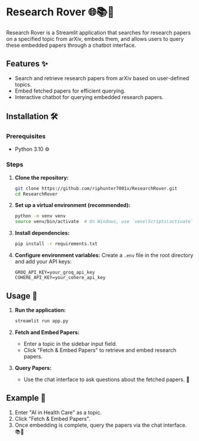 
# Research Rover 🌐📚🤖

Research Rover is a Streamlit application that searches for research papers on a specified topic from arXiv, embeds them, and allows users to query these embedded papers through a chatbot interface.

## Features ✨

- Search and retrieve research papers from arXiv based on user-defined topics.
- Embed fetched papers for efficient querying.
- Interactive chatbot for querying embedded research papers.

## Installation 🛠️

### Prerequisites

- Python 3.10 ⚙️

### Steps

1. **Clone the repository:**
   ```bash
   git clone https://github.com/riphunter7001x/ResearchRover.git
   cd ResearchRover
   ```

2. **Set up a virtual environment (recommended):**
   ```bash
   python -m venv venv
   source venv/bin/activate  # On Windows, use `venv\Scripts\activate`
   ```

3. **Install dependencies:**
   ```bash
   pip install -r requirements.txt
   ```

4. **Configure environment variables:**
   Create a `.env` file in the root directory and add your API keys:
   ```plaintext
   GROQ_API_KEY=your_groq_api_key
   COHERE_API_KEY=your_cohere_api_key
   ```

## Usage 🚀

1. **Run the application:**
   ```bash
   streamlit run app.py
   ```

2. **Fetch and Embed Papers:**
   - Enter a topic in the sidebar input field.
   - Click "Fetch & Embed Papers" to retrieve and embed research papers.

3. **Query Papers:**
   - Use the chat interface to ask questions about the fetched papers. 💬

## Example 📝

1. Enter "AI in Health Care" as a topic.
2. Click "Fetch & Embed Papers".
3. Once embedding is complete, query the papers via the chat interface. 📚💬
